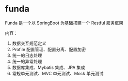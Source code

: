 # funda
Funda 是一个以 SpringBoot 为基础搭建一个 Restful 服务框架

内容：
1. 数据交互规范定义
2. Profile 配置管理、配置分离、配置加密
3. 统一的日志处理
4. 统一的异常处理
5. 数据库集成、Mybatis 集成、JPA 集成
5. 常规单元测试、MVC 单元测试、Mock 单元测试
